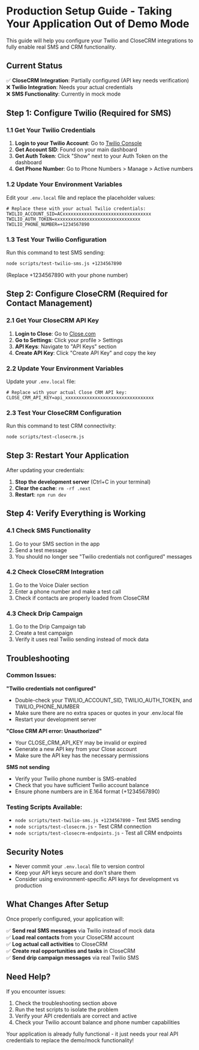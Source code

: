 # Production Setup Guide - Taking Your Application Out of Demo Mode

This guide will help you configure your Twilio and CloseCRM integrations to fully enable real SMS and CRM functionality.

## Current Status

✅ **CloseCRM Integration**: Partially configured (API key needs verification)  
❌ **Twilio Integration**: Needs your actual credentials  
❌ **SMS Functionality**: Currently in mock mode  

## Step 1: Configure Twilio (Required for SMS)

### 1.1 Get Your Twilio Credentials

1. **Login to your Twilio Account**: Go to [Twilio Console](https://console.twilio.com/)
2. **Get Account SID**: Found on your main dashboard
3. **Get Auth Token**: Click "Show" next to your Auth Token on the dashboard
4. **Get Phone Number**: Go to Phone Numbers > Manage > Active numbers

### 1.2 Update Your Environment Variables

Edit your `.env.local` file and replace the placeholder values:

```env
# Replace these with your actual Twilio credentials:
TWILIO_ACCOUNT_SID=ACxxxxxxxxxxxxxxxxxxxxxxxxxxxxxxxxx
TWILIO_AUTH_TOKEN=xxxxxxxxxxxxxxxxxxxxxxxxxxxxxxxx
TWILIO_PHONE_NUMBER=+1234567890
```

### 1.3 Test Your Twilio Configuration

Run this command to test SMS sending:
```bash
node scripts/test-twilio-sms.js +1234567890
```
(Replace +1234567890 with your phone number)

## Step 2: Configure CloseCRM (Required for Contact Management)

### 2.1 Get Your CloseCRM API Key

1. **Login to Close**: Go to [Close.com](https://app.close.com/)
2. **Go to Settings**: Click your profile > Settings
3. **API Keys**: Navigate to "API Keys" section
4. **Create API Key**: Click "Create API Key" and copy the key

### 2.2 Update Your Environment Variables

Update your `.env.local` file:

```env
# Replace with your actual Close CRM API key:
CLOSE_CRM_API_KEY=api_xxxxxxxxxxxxxxxxxxxxxxxxxxxxxxxxx
```

### 2.3 Test Your CloseCRM Configuration

Run this command to test CRM connectivity:
```bash
node scripts/test-closecrm.js
```

## Step 3: Restart Your Application

After updating your credentials:

1. **Stop the development server** (Ctrl+C in your terminal)
2. **Clear the cache**: `rm -rf .next`
3. **Restart**: `npm run dev`

## Step 4: Verify Everything is Working

### 4.1 Check SMS Functionality
1. Go to your SMS section in the app
2. Send a test message
3. You should no longer see "Twilio credentials not configured" messages

### 4.2 Check CloseCRM Integration
1. Go to the Voice Dialer section
2. Enter a phone number and make a test call
3. Check if contacts are properly loaded from CloseCRM

### 4.3 Check Drip Campaign
1. Go to the Drip Campaign tab
2. Create a test campaign
3. Verify it uses real Twilio sending instead of mock data

## Troubleshooting

### Common Issues:

**"Twilio credentials not configured"**
- Double-check your TWILIO_ACCOUNT_SID, TWILIO_AUTH_TOKEN, and TWILIO_PHONE_NUMBER
- Make sure there are no extra spaces or quotes in your .env.local file
- Restart your development server

**"Close CRM API error: Unauthorized"**
- Your CLOSE_CRM_API_KEY may be invalid or expired
- Generate a new API key from your Close account
- Make sure the API key has the necessary permissions

**SMS not sending**
- Verify your Twilio phone number is SMS-enabled
- Check that you have sufficient Twilio account balance
- Ensure phone numbers are in E.164 format (+1234567890)

### Testing Scripts Available:

- `node scripts/test-twilio-sms.js +1234567890` - Test SMS sending
- `node scripts/test-closecrm.js` - Test CRM connection
- `node scripts/test-closecrm-endpoints.js` - Test all CRM endpoints

## Security Notes

- Never commit your `.env.local` file to version control
- Keep your API keys secure and don't share them
- Consider using environment-specific API keys for development vs production

## What Changes After Setup

Once properly configured, your application will:

✅ **Send real SMS messages** via Twilio instead of mock data  
✅ **Load real contacts** from your CloseCRM account  
✅ **Log actual call activities** to CloseCRM  
✅ **Create real opportunities and tasks** in CloseCRM  
✅ **Send drip campaign messages** via real Twilio SMS  

## Need Help?

If you encounter issues:
1. Check the troubleshooting section above
2. Run the test scripts to isolate the problem
3. Verify your API credentials are correct and active
4. Check your Twilio account balance and phone number capabilities

Your application is already fully functional - it just needs your real API credentials to replace the demo/mock functionality! 